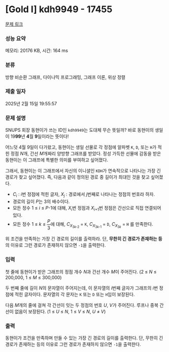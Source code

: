 # [Gold I] kdh9949 - 17455 

[문제 링크](https://www.acmicpc.net/problem/17455) 

### 성능 요약

메모리: 20176 KB, 시간: 164 ms

### 분류

방향 비순환 그래프, 다이나믹 프로그래밍, 그래프 이론, 위상 정렬

### 제출 일자

2025년 2월 15일 19:55:57

### 문제 설명

<p>SNUPS 회장 동현이가 쓰는 ID인 <code>kdh9949</code>는 도대체 무슨 뜻일까? 바로 동현이의 생일이 19<strong>99</strong>년 <strong>4</strong>월 <strong>9</strong>일이라는 뜻이다!</p>

<p>어느덧 4월 9일이 다가왔고, 동현이는 생일 선물로 각 정점에 알파벳 <code>K</code>, <code>D</code>, 또는 <code>H</code>가 적힌 정점 <span style="font-style: italic;">N</span>개, 간선 <span style="font-style: italic;">M</span>개짜리 양방향 그래프를 받았다. 정성 가득한 선물에 감동을 받은 동현이는 이 그래프에 특별한 의미를 부여하고 싶어졌다.</p>

<p>그래서, 동현이는 이 그래프에서 자신의 이니셜인 <code>KDH</code>가 연속적으로 나타나는 가장 긴 경로가 찾고 싶어졌다. 즉, 다음과 같이 정의된 경로 중 길이가 최대인 것을 찾고 싶어졌다.</p>

<ul>
	<li><span style="font-style: italic;">C</span><sub><span style="font-style: italic;">i</span></sub> : <span style="font-style: italic;">i</span>번 정점에 적힌 글자, <span style="font-style: italic;">X</span><sub><span style="font-style: italic;">j</span></sub> : 경로에서 <span style="font-style: italic;">j</span>번째로 나타나는 정점의 번호라 하자.</li>
	<li>경로의 길이 <span style="font-style: italic;">P</span>는 3의 배수이다.</li>
	<li>모든 정수 1 ≤ <span style="font-style: italic;">i</span> ≤ <span style="font-style: italic;">P</span>-1에 대해, <span style="font-style: italic;">X</span><sub><span style="font-style: italic;">i</span></sub>번 정점과 <span style="font-style: italic;">X</span><sub><span style="font-style: italic;">i</span>+1</sub>번 정점은 간선으로 직접 연결되어 있다.</li>
	<li>모든 정수 1 ≤ <span style="font-style: italic;">k</span> ≤ <span style="display: inline-block; position: relative; vertical-align: middle; letter-spacing: 0.001em; text-align: center;"><span style="display: block; padding: 0.1em;"><span style="font-style: italic;">P</span></span><span style="display: none; padding: 0.1em;">/</span><span style="display: block; padding: 0.1em; border-top: thin solid black;">3</span></span>에 대해, <span style="font-style: italic;">C</span><sub><span style="font-style: italic;">X</span><sub>3<span style="font-style: italic;">k</span>-2</sub></sub> = <code>K</code>, <span style="font-style: italic;">C</span><sub><span style="font-style: italic;">X</span><sub>3<span style="font-style: italic;">k</span>-1</sub></sub> = <code>D</code>, <span style="font-style: italic;">C</span><sub><span style="font-style: italic;">X</span><sub>3<span style="font-style: italic;">k</span></sub></sub> = <code>H</code> 를 만족한다.</li>
</ul>

<p>위 조건을 만족하는 가장 긴 경로의 길이를 출력하라. 단, <strong>무한히 긴 경로가 존재하는 등</strong>의 이유로 그런 경로가 존재하지 않으면 <code>-1</code>을 출력한다.</p>

### 입력 

 <p>첫 줄에 동현이가 받은 그래프의 정점 개수 <span style="font-style: italic;">N</span>과 간선 개수 <span style="font-style: italic;">M</span>이 주어진다. (2 ≤ <span style="font-style: italic;">N</span> ≤ 200,000, 1 ≤ <span style="font-style: italic;">M</span> ≤ 300,000)</p>

<p>두 번째 줄에 길이 <span style="font-style: italic;">N</span>의 문자열이 주어지는데, 이 문자열의 <span style="font-style: italic;">i</span>번째 글자가 그래프의 <span style="font-style: italic;">i</span>번 정점에 적힌 글자이다. 문자열의 각 문자는 <code>K</code> 또는 <code>D</code> 또는 <code>H</code>임이 보장된다.</p>

<p>다음 <span style="font-style: italic;">M</span>개의 줄에 걸쳐 각 간선이 잇는 두 정점의 번호 <span style="font-style: italic;">U</span>, <span style="font-style: italic;">V</span>가 주어진다. 루프나 중복 간선이 없음이 보장된다. (1 ≤ <span style="font-style: italic;">U</span> ≤ <span style="font-style: italic;">N</span>, 1 ≤ <span style="font-style: italic;">V</span> ≤ <span style="font-style: italic;">N</span>, <span style="font-style: italic;">U</span> ≠ <span style="font-style: italic;">V</span>)</p>

### 출력 

 <p>동현이가 조건을 만족하며 만들 수 있는 가장 긴 경로의 길이를 출력한다. 단, 무한히 긴 경로가 존재하는 등의 이유로 그런 경로가 존재하지 않으면 <code>-1</code>을 출력한다.</p>

